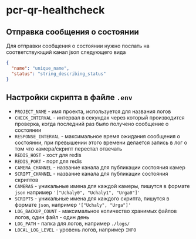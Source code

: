 # pcr-qr-healthcheck

## Отправка сообщения о состоянии

Для отправки сообщения о состоянии нужно послать на соответствующий канал json следующего вида
```json
{
  "name": "unique_name",
  "status": "string_describing_status"
}
```

## Настройки скрипта в файле `.env`
- `PROJECT_NAME` - имя проекта, используется для названия логов
- `CHECK_INTERVAL` - интервал в секундах через который производится проверка, когда последний раз было получено сообщение о состоянии
- `RESPONSE_INTERVAL` - максимальное время ожидания сообщения о состоянии, при превышении этого времени делается запись в лог о том что камера/скрипт перестал отвечать
- `REDIS_HOST` - хост для redis
- `REDIS_PORT` - порт для redis
- `CAMERA_CHANNEL` - название канала для публикации состояния камер
- `SCRIPT_CHANNEL` - название канала для публикации состояния скриптов
- `CAMERAS` - уникальные имена для каждой камеры, пишутся в формате `json` например `'["Uchaly0", "Uchaly1", "Urga0"]'`
- `SCRIPTS` - уникальные имена для каждого скрипта, пишутся в формате `json`, например `'["Uchaly", "Urga"]'`
- `LOG_BACKUP_COUNT` - максимальное количество хранимых файлов логов, один файл - один день
- `LOG_PATH` - папка для логов, например `./logs/`
- `LOCAL_LOG_LEVEL` - уровень логов, например `INFO`